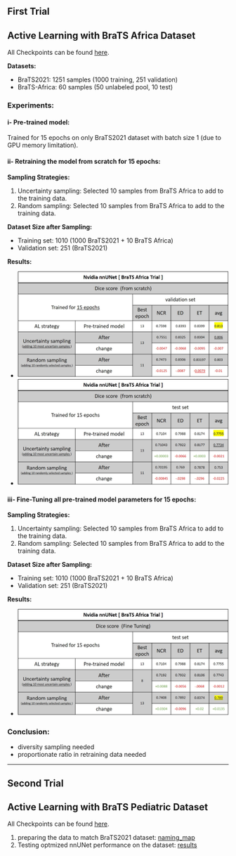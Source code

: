 ## First Trial

## Active Learning with BraTS Africa Dataset

All Checkpoints can be found [here](https://drive.google.com/drive/folders/17GD2gx6FPrk4PJbMimwGQrBYEIyK9MGc?usp=drive_link).

**Datasets:**
- BraTS2021: 1251 samples (1000 training, 251 validation)
- BraTS-Africa: 60 samples (50 unlabeled pool, 10 test)

### Experiments:

#### i- Pre-trained model:
Trained for 15 epochs on only BraTS2021 dataset with batch size 1 (due to GPU memory limitation).

#### ii- Retraining the model from scratch for 15 epochs:

**Sampling Strategies:**
1. Uncertainty sampling: Selected 10 samples from BraTS Africa to add to the training data.
2. Random sampling: Selected 10 samples from BraTS Africa to add to the training data.

**Dataset Size after Sampling:**
- Training set: 1010 (1000 BraTS2021 + 10 BraTS Africa)
- Validation set: 251 (BraTS2021)

**Results:**
- ![Validation Set Results](/Research/active-learning/reports/figures/nvidia_SSA_FromScratch_val.jpg)
- ![Test Set Results](/Research/active-learning/reports/figures/nvidia_SSA_FromScratch_test.jpg)

#### iii- Fine-Tuning all pre-trained model parameters for 15 epochs:

**Sampling Strategies:**
1. Uncertainty sampling: Selected 10 samples from BraTS Africa to add to the training data.
2. Random sampling: Selected 10 samples from BraTS Africa to add to the training data.

**Dataset Size after Sampling:**
- Training set: 1010 (1000 BraTS2021 + 10 BraTS Africa)
- Validation set: 251 (BraTS2021)

**Results:**
- ![Test Set Results](/Research/active-learning/reports/figures/nvidia_SSA_FineTuning_test.jpg)

### Conclusion:
- diversity sampling needed
- proportionate ratio in retraining data needed

-------------------------------------------------------------
## Second Trial

## Active Learning with BraTS Pediatric Dataset

All Checkpoints can be found [here](https://drive.google.com/drive/folders/1UwmRpeU4YLPkuqy5brPkonUwvshRaLmD?usp=drive_link).


1. preparing the data to match BraTS2021 dataset: [naming_map](https://drive.google.com/file/d/1jbRu2yu-OlwjZ79Q1zxy6fLOIHiDlJ4h/view?usp=drive_link)
2. Testing optmized nnUNet performance on the dataset: [results](https://drive.google.com/file/d/1hNxFxDDZhCCsTnMjpvYuV82JpNlWmyer/view?usp=sharing)



